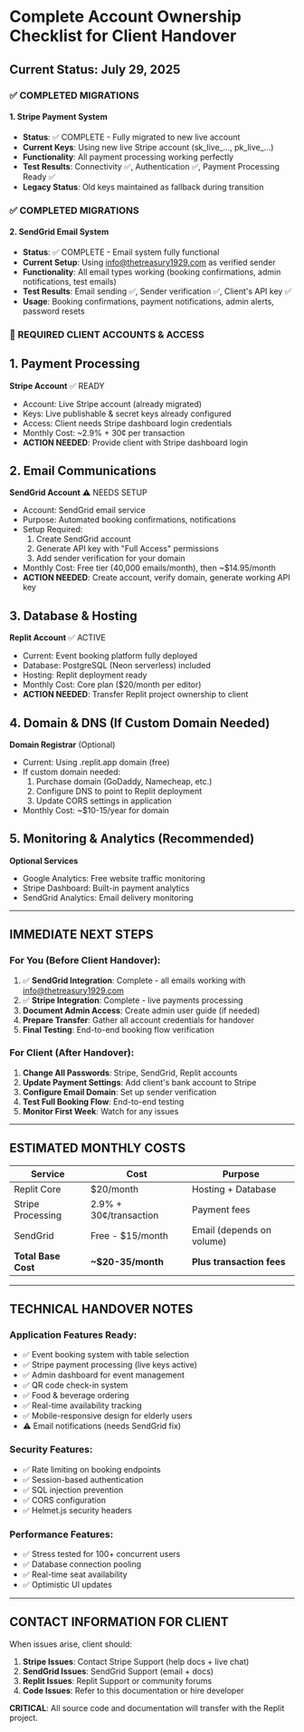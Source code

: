 # Complete Account Ownership Checklist for Client Handover

## Current Status: July 29, 2025

### ✅ COMPLETED MIGRATIONS

#### 1. Stripe Payment System
- **Status**: ✅ COMPLETE - Fully migrated to new live account
- **Current Keys**: Using new live Stripe account (sk_live_..., pk_live_...)
- **Functionality**: All payment processing working perfectly
- **Test Results**: Connectivity ✅, Authentication ✅, Payment Processing Ready ✅
- **Legacy Status**: Old keys maintained as fallback during transition

### ✅ COMPLETED MIGRATIONS

#### 2. SendGrid Email System
- **Status**: ✅ COMPLETE - Email system fully functional
- **Current Setup**: Using info@thetreasury1929.com as verified sender
- **Functionality**: All email types working (booking confirmations, admin notifications, test emails)
- **Test Results**: Email sending ✅, Sender verification ✅, Client's API key ✅
- **Usage**: Booking confirmations, payment notifications, admin alerts, password resets

### 🔧 REQUIRED CLIENT ACCOUNTS & ACCESS

## 1. Payment Processing
**Stripe Account** ✅ READY
- Account: Live Stripe account (already migrated)
- Keys: Live publishable & secret keys already configured
- Access: Client needs Stripe dashboard login credentials
- Monthly Cost: ~2.9% + 30¢ per transaction
- **ACTION NEEDED**: Provide client with Stripe dashboard login

## 2. Email Communications
**SendGrid Account** ⚠️ NEEDS SETUP
- Account: SendGrid email service
- Purpose: Automated booking confirmations, notifications
- Setup Required: 
  1. Create SendGrid account
  2. Generate API key with "Full Access" permissions
  3. Add sender verification for your domain
- Monthly Cost: Free tier (40,000 emails/month), then ~$14.95/month
- **ACTION NEEDED**: Create account, verify domain, generate working API key

## 3. Database & Hosting
**Replit Account** ✅ ACTIVE
- Current: Event booking platform fully deployed
- Database: PostgreSQL (Neon serverless) included
- Hosting: Replit deployment ready
- Monthly Cost: Core plan ($20/month per editor)
- **ACTION NEEDED**: Transfer Replit project ownership to client

## 4. Domain & DNS (If Custom Domain Needed)
**Domain Registrar** (Optional)
- Current: Using .replit.app domain (free)
- If custom domain needed: 
  1. Purchase domain (GoDaddy, Namecheap, etc.)
  2. Configure DNS to point to Replit deployment
  3. Update CORS settings in application
- Monthly Cost: ~$10-15/year for domain

## 5. Monitoring & Analytics (Recommended)
**Optional Services**
- Google Analytics: Free website traffic monitoring
- Stripe Dashboard: Built-in payment analytics
- SendGrid Analytics: Email delivery monitoring

---

## IMMEDIATE NEXT STEPS

### For You (Before Client Handover):
1. ✅ **SendGrid Integration**: Complete - all emails working with info@thetreasury1929.com
2. ✅ **Stripe Integration**: Complete - live payments processing
3. **Document Admin Access**: Create admin user guide (if needed)
4. **Prepare Transfer**: Gather all account credentials for handover
5. **Final Testing**: End-to-end booking flow verification

### For Client (After Handover):
1. **Change All Passwords**: Stripe, SendGrid, Replit accounts
2. **Update Payment Settings**: Add client's bank account to Stripe
3. **Configure Email Domain**: Set up sender verification
4. **Test Full Booking Flow**: End-to-end testing
5. **Monitor First Week**: Watch for any issues

---

## ESTIMATED MONTHLY COSTS

| Service | Cost | Purpose |
|---------|------|---------|
| Replit Core | $20/month | Hosting + Database |
| Stripe Processing | 2.9% + 30¢/transaction | Payment fees |
| SendGrid | Free - $15/month | Email (depends on volume) |
| **Total Base Cost** | **~$20-35/month** | **Plus transaction fees** |

---

## TECHNICAL HANDOVER NOTES

### Application Features Ready:
- ✅ Event booking system with table selection
- ✅ Stripe payment processing (live keys active)
- ✅ Admin dashboard for event management
- ✅ QR code check-in system
- ✅ Food & beverage ordering
- ✅ Real-time availability tracking
- ✅ Mobile-responsive design for elderly users
- ⚠️ Email notifications (needs SendGrid fix)

### Security Features:
- ✅ Rate limiting on booking endpoints
- ✅ Session-based authentication
- ✅ SQL injection prevention
- ✅ CORS configuration
- ✅ Helmet.js security headers

### Performance Features:
- ✅ Stress tested for 100+ concurrent users
- ✅ Database connection pooling
- ✅ Real-time seat availability
- ✅ Optimistic UI updates

---

## CONTACT INFORMATION FOR CLIENT

When issues arise, client should:
1. **Stripe Issues**: Contact Stripe Support (help docs + live chat)
2. **SendGrid Issues**: SendGrid Support (email + docs)
3. **Replit Issues**: Replit Support or community forums
4. **Code Issues**: Refer to this documentation or hire developer

**CRITICAL**: All source code and documentation will transfer with the Replit project.